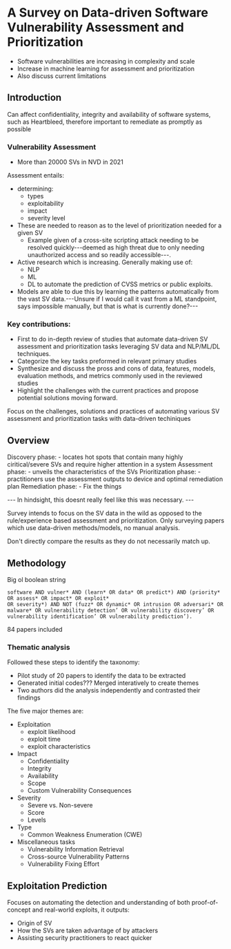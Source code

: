 # A Survey on Data-driven Software Vulnerability Assessment and Prioritization

- Software vulnerabilities are increasing in complexity and scale
- Increase in machine learning for assessment and prioritization
- Also discuss current limitations

## Introduction

Can affect confidentiality, integrity and availability of software systems, such as Heartbleed,
therefore important to remediate as promptly as possible

### Vulnerability Assessment

- More than 20000 SVs in NVD in 2021

Assessment entails:

- determining:
    - types
    - exploitability
    - impact
    - severity level
- These are needed to reason as to the level of prioritization needed for a given SV
    - Example given of a cross-site scripting attack needing to be resolved quickly---deemed as high
      threat due to only needing unauthorized access and so readily accessible---.
- Active research which is increasing. Generally making use of:
    - NLP
    - ML
    - DL
    to automate the prediction of CVSS metrics or public exploits.
- Models are able to due this by learning the patterns automatically from the vast SV data.---Unsure
  if I would call it vast from a ML standpoint, says impossible manually, but that is what is
currently done?---

### Key contributions:
- First to do in-depth review of studies that automate data-driven SV assessment and
prioritization tasks leveraging SV data and NLP/ML/DL techniques.
- Categorize the key tasks preformed in relevant primary studies
- Synthesize and discuss the pross and cons of data, features, models, evaluation methods, and
metrics commonly used in the reviewed studies
- Highlight the challenges with the current practices and propose potential solutions moving
forward.

Focus on the challenges, solutions and practices of automating various SV assessment and
prioritization tasks with data-driven techiniques

## Overview

Discovery phase:
    - locates hot spots that contain many highly ciritical/severe SVs and require higher attention
in a system
Assessment phase:
    - unveils the characteristics of the SVs
Prioritization phase:
    - practitioners use the assessment outputs to device and optimal remediation plan
Remediation phase:
    - Fix the things

--- In hindsight, this doesnt really feel like this was necessary. ---

Survey intends to focus on the SV data in the wild as opposed to the rule/experience based
assessment and prioritization. Only surveying papers which use data-driven methods/models, no manual
analysis.

Don't directly compare the results as they do not necessarily match up.

## Methodology

Big ol boolean string 
```
software AND vulner* AND (learn* OR data* OR predict*) AND (priority* OR assess* OR impact* OR exploit*
OR severity*) AND NOT (fuzz* OR dynamic* OR intrusion OR adversari* OR malware* OR vulnerability detection’ OR vulnerability discovery’ OR vulnerability identification’ OR vulnerability prediction’).
```
84 papers included

### Thematic analysis

Followed these steps to identify the taxonomy:
- Pilot study of 20 papers to identify the data to be extracted
- Generated initial codes??? Merged interatively to create themes
- Two authors did the analysis independently and contrasted their findings

The five major themes are:

- Exploitation
    - exploit likelihood
    - exploit time
    - exploit characteristics
- Impact
    - Confidentiality
    - Integrity
    - Availability
    - Scope
    - Custom Vulnerability Consequences
- Severity
    - Severe vs. Non-severe
    - Score
    - Levels
- Type
    - Common Weakness Enumeration (CWE)
- Miscellaneous tasks
    - Vulnerability Information Retrieval
    - Cross-source Vulnerability Patterns
    -  Vulnerability Fixing Effort

## Exploitation Prediction

Focuses on automating the detection and understanding of both proof-of-concept and real-world
exploits, it outputs:

- Origin of SV
- How the SVs are taken advantage of by attackers
- Assisting security practitioners to react quicker
